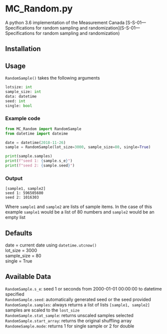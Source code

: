 # MC_Random.py

A python 3.6 implementation of the Measurement Canada [S-S-01—Specifications for random sampling and randomization](S-S-01—Specifications for random sampling and randomization)

## Installation


## Usage
`RandomSample()` takes the following arguments
```python
lotsize: int
sample_size: int
data: datetime
seed: int
single: bool
```
### Example code
```python
from MC_Random import RandomSample
from datetime import dateime

date = datetime(2018-11-26)
sample = RandomSample(lot_size=3000, sample_size=80, single=True)

print(sample.samples)
print(f"seed 1: {sample.s_e}")
print(f"seed 2: {sample.seed}")
```
### Output
```
[sample1, sample2]
seed 1: 596505600
seed 2: 1016303
```

Where `sample1` and `sample2` are lists of sample items. In the case of this example `sample1` would be a list of 80 numbers and `sample2` would be an empty list

## Defaults
date = current date using  `datetime.utcnow()`  
lot_size = 3000  
sample_size = 80  
single = True  

## Available Data

`RandomSample.s_e`: seed 1 or seconds from 2000-01-01 00:00:00 to datetime specified  
`RandomSample.seed`: automatically generated seed or the seed provided
`RandomSample.samples`: always returns a list of lists `[sample1, sample2]` samples are scaled to the `lost_size`  
`RandomSample.stat_sample`: returns unscaled samples selected  
`RandomSample.start_array`: returns the original shuffling array  
`RandomeSample.mode`: returns 1 for single sample or 2 for double


